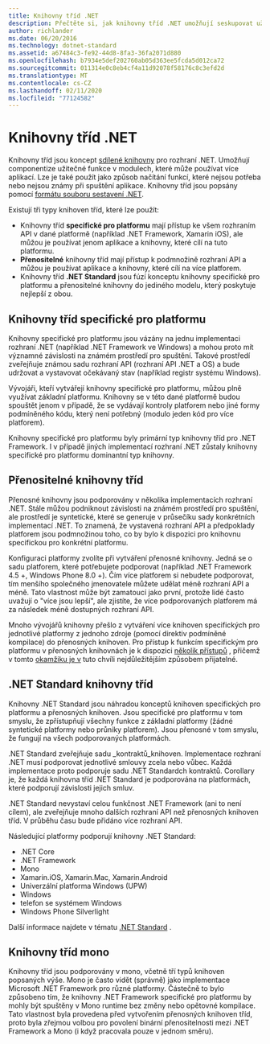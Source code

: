 ```yaml
---
title: Knihovny tříd .NET
description: Přečtěte si, jak knihovny tříd .NET umožňují seskupovat užitečné funkce do modulů, které může používat více aplikací.
author: richlander
ms.date: 06/20/2016
ms.technology: dotnet-standard
ms.assetid: a67484c3-fe92-44d8-8fa3-36fa2071d880
ms.openlocfilehash: b7934e5def202760ab05d363ee5fcda5d012ca72
ms.sourcegitcommit: 011314e0c8eb4cf4a11d92078f58176c8c3efd2d
ms.translationtype: MT
ms.contentlocale: cs-CZ
ms.lasthandoff: 02/11/2020
ms.locfileid: "77124582"
---
```

# <a name="net-class-libraries"></a>Knihovny tříd .NET

Knihovny tříd jsou koncept [sdílené knihovny](https://en.wikipedia.org/wiki/Library_%28computing%29#Shared_libraries) pro rozhraní .NET. Umožňují componentize užitečné funkce v modulech, které může používat více aplikací. Lze je také použít jako způsob načítání funkcí, které nejsou potřeba nebo nejsou známy při spuštění aplikace. Knihovny tříd jsou popsány pomocí [formátu souboru sestavení .NET](assembly/file-format.md).

Existují tři typy knihoven tříd, které lze použít:

* Knihovny tříd **specifické pro platformu** mají přístup ke všem rozhraním API v dané platformě (například .NET Framework, Xamarin iOS), ale můžou je používat jenom aplikace a knihovny, které cílí na tuto platformu.
* **Přenositelné** knihovny tříd mají přístup k podmnožině rozhraní API a můžou je používat aplikace a knihovny, které cílí na více platforem.
* Knihovny tříd **.NET Standard** jsou fúzí konceptu knihovny specifické pro platformu a přenositelné knihovny do jediného modelu, který poskytuje nejlepší z obou.

## <a name="platform-specific-class-libraries"></a>Knihovny tříd specifické pro platformu

Knihovny specifické pro platformu jsou vázány na jednu implementaci rozhraní .NET (například .NET Framework ve Windows) a mohou proto mít významné závislosti na známém prostředí pro spuštění. Takové prostředí zveřejňuje známou sadu rozhraní API (rozhraní API .NET a OS) a bude udržovat a vystavovat očekávaný stav (například registr systému Windows).

Vývojáři, kteří vytvářejí knihovny specifické pro platformu, můžou plně využívat základní platformu. Knihovny se v této dané platformě budou spouštět jenom v případě, že se vydávají kontroly platforem nebo jiné formy podmíněného kódu, který není potřebný (modulo jeden kód pro více platforem).

Knihovny specifické pro platformu byly primární typ knihovny tříd pro .NET Framework. I v případě jiných implementací rozhraní .NET zůstaly knihovny specifické pro platformu dominantní typ knihovny.

## <a name="portable-class-libraries"></a>Přenositelné knihovny tříd

Přenosné knihovny jsou podporovány v několika implementacích rozhraní .NET. Stále můžou podniknout závislosti na známém prostředí pro spuštění, ale prostředí je syntetické, které se generuje v průsečíku sady konkrétních implementací .NET. To znamená, že vystavená rozhraní API a předpoklady platforem jsou podmnožinou toho, co by bylo k dispozici pro knihovnu specifickou pro konkrétní platformu.

Konfiguraci platformy zvolíte při vytváření přenosné knihovny. Jedná se o sadu platforem, které potřebujete podporovat (například .NET Framework 4.5 +, Windows Phone 8.0 +). Čím více platforem si nebudete podporovat, tím menšího společného jmenovatele můžete udělat méně rozhraní API a méně. Tato vlastnost může být zamatoucí jako první, protože lidé často uvažují o "více jsou lepší", ale zjistíte, že více podporovaných platforem má za následek méně dostupných rozhraní API.

Mnoho vývojářů knihovny přešlo z vytváření více knihoven specifických pro jednotlivé platformy z jednoho zdroje (pomocí direktiv podmíněné kompilace) do přenosných knihoven. Pro přístup k funkcím specifickým pro platformu v přenosných knihovnách je k dispozici [několik přístupů](https://blog.stephencleary.com/2012/11/portable-class-library-enlightenment.html) , přičemž v tomto [okamžiku je v](https://log.paulbetts.org/the-bait-and-switch-pcl-trick/) tuto chvíli nejdůležitějším způsobem přijatelné.

## <a name="net-standard-class-libraries"></a>.NET Standard knihovny tříd

Knihovny .NET Standard jsou náhradou konceptů knihoven specifických pro platformu a přenosných knihoven. Jsou specifické pro platformu v tom smyslu, že zpřístupňují všechny funkce z základní platformy (žádné syntetické platformy nebo průniky platforem). Jsou přenosné v tom smyslu, že fungují na všech podporovaných platformách.

.NET Standard zveřejňuje sadu _kontraktů_knihoven. Implementace rozhraní .NET musí podporovat jednotlivé smlouvy zcela nebo vůbec. Každá implementace proto podporuje sadu .NET Standardch kontraktů. Corollary je, že každá knihovna tříd .NET Standard je podporována na platformách, které podporují závislosti jejich smluv.

.NET Standard nevystaví celou funkčnost .NET Framework (ani to není cílem), ale zveřejňuje mnoho dalších rozhraní API než přenosných knihoven tříd. V průběhu času bude přidáno více rozhraní API.

Následující platformy podporují knihovny .NET Standard:

* .NET Core
* .NET Framework
* Mono
* Xamarin.iOS, Xamarin.Mac, Xamarin.Android
* Univerzální platforma Windows (UPW)
* Windows
* telefon se systémem Windows
* Windows Phone Silverlight

Další informace najdete v tématu [.NET Standard](net-standard.md) .

## <a name="mono-class-libraries"></a>Knihovny tříd mono

Knihovny tříd jsou podporovány v mono, včetně tří typů knihoven popsaných výše. Mono je často vidět (správně) jako implementace Microsoft .NET Framework pro různé platformy. Částečně to bylo způsobeno tím, že knihovny .NET Framework specifické pro platformu by mohly být spuštěny v Mono runtime bez změny nebo opětovné kompilace. Tato vlastnost byla provedena před vytvořením přenosných knihoven tříd, proto byla zřejmou volbou pro povolení binární přenositelnosti mezi .NET Framework a Mono (i když pracovala pouze v jednom směru).
